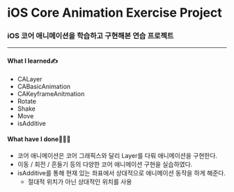 # iOS Core Animation Exercise Project

### iOS 코어 애니메이션을 학습하고 구현해본 연습 프로젝트

***

#### What I learned✍️

- CALayer
- CABasicAnimation
- CAKeyframeAnitmation
- Rotate
- Shake
- Move
- isAdditive

#### What have I done🧑🏻‍💻

- 코어 애니메이션은 코어 그래픽스와 달리 Layer를 다뤄 애니메이션을 구현한다.
- 이동 / 회전 / 흔들기 등의 다양한 코어 애니메이션 구현을 실습하였다.
- isAdditive를 통해 현재 있는 좌표에서 상대적으로 애니메이션 동작을 하게 해준다.
  - 절대적 위치가 아닌 상대적인 위치를 사용
